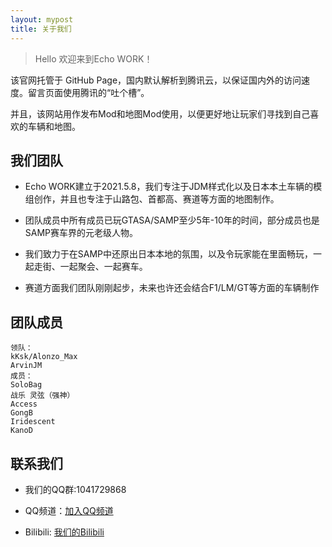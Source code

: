 ```yaml
---
layout: mypost
title: 关于我们
---
```


> Hello 欢迎来到Echo WORK！

该官网托管于 GitHub Page，国内默认解析到腾讯云，以保证国内外的访问速度。留言页面使用腾讯的“吐个槽”。

并且，该网站用作发布Mod和地图Mod使用，以便更好地让玩家们寻找到自己喜欢的车辆和地图。

## 我们团队

- Echo WORK建立于2021.5.8，我们专注于JDM样式化以及日本本土车辆的模组创作，并且也专注于山路包、首都高、赛道等方面的地图制作。

- 团队成员中所有成员已玩GTASA/SAMP至少5年-10年的时间，部分成员也是SAMP赛车界的元老级人物。

- 我们致力于在SAMP中还原出日本本地的氛围，以及令玩家能在里面畅玩，一起走街、一起聚会、一起赛车。

- 赛道方面我们团队刚刚起步，未来也许还会结合F1/LM/GT等方面的车辆制作

## 团队成员

```
领队：
kKsk/Alonzo_Max
ArvinJM
成员：
SoloBag
战乐 灵弦（强神）
Access
GongB
Iridescent
KanoD
```

## 联系我们

- 我们的QQ群:1041729868

- QQ频道：[加入QQ频道](https://pd.qq.com/s/9k4j45dru)

- Bilibili: [我们的Bilibili](https://b23.tv/uNsKVf2)
